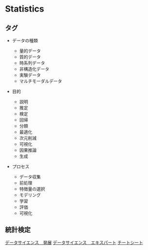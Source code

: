 # Statistics

## タグ

- データの種類
  - 量的データ
  - 質的データ
  - 時系列データ
  - 非構造化データ
  - 実験データ
  - マルチモーダルデータ

- 目的
  - 説明
  - 推定
  - 検定
  - 回帰
  - 分類
  - 最適化
  - 次元削減
  - 可視化
  - 因果推論
  - 生成

- プロセス
  - データ収集
  - 前処理
  - 特徴量の選択
  - モデリング
  - 学習
  - 評価
  - 可視化

## 統計検定

[データサイエンス　発展](https://static.toukei-kentei.jp/wp-content/uploads/20210518103254/grade12_hani_20200508-20210518103254-20210518103254.pdf)
[データサイエンス　エキスパート](https://static.toukei-kentei.jp/wp-content/uploads/20210610192735/grade13_hani_20210608-20210610192735-20210610192735.pdf)
[チートシート](https://docs.google.com/spreadsheets/d/16XIBJC_NOvUWliAT6F16JdAhMpUTAxkhsJoZb8BU1FY/edit#gid=0)
